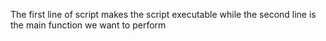 The first line of script makes the script executable while the second line is the main function we want to perform
